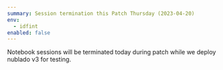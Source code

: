 ```yaml
---
summary: Session termination this Patch Thursday (2023-04-20)
env:
  - idfint
enabled: false
---
```


Notebook sessions will be terminated today during patch while we deploy nublado v3 for testing.
